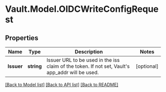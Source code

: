 # Vault.Model.OIDCWriteConfigRequest

## Properties

Name | Type | Description | Notes
------------ | ------------- | ------------- | -------------
**Issuer** | **string** | Issuer URL to be used in the iss claim of the token. If not set, Vault&#x27;s app_addr will be used. | [optional] 


[[Back to Model list]](../README.md#documentation-for-models) [[Back to API list]](../README.md#documentation-for-api-endpoints) [[Back to README]](../README.md)

